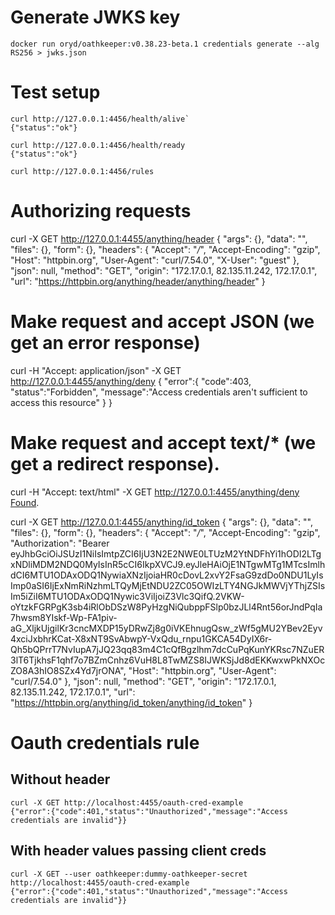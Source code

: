 # Generate JWKS key
```docker run oryd/oathkeeper:v0.38.23-beta.1 credentials generate --alg RS256 > jwks.json```

# Test setup

```
curl http://127.0.0.1:4456/health/alive`
{"status":"ok"}
```

```
curl http://127.0.0.1:4456/health/ready
{"status":"ok"}
```

```
curl http://127.0.0.1:4456/rules
```

# Authorizing requests

curl -X GET http://127.0.0.1:4455/anything/header
{
"args": {},
"data": "",
"files": {},
"form": {},
"headers": {
"Accept": "*/*",
"Accept-Encoding": "gzip",
"Host": "httpbin.org",
"User-Agent": "curl/7.54.0",
"X-User": "guest"
},
"json": null,
"method": "GET",
"origin": "172.17.0.1, 82.135.11.242, 172.17.0.1",
"url": "https://httpbin.org/anything/header/anything/header"
}

# Make request and accept JSON (we get an error response)
curl -H "Accept: application/json" -X GET http://127.0.0.1:4455/anything/deny
{
"error":{
"code":403,
"status":"Forbidden",
"message":"Access credentials aren't sufficient to access this resource"
}
}

# Make request and accept text/* (we get a redirect response).
curl -H "Accept: text/html" -X GET http://127.0.0.1:4455/anything/deny
<a href="https://www.ory.sh/docs">Found</a>.

curl -X GET http://127.0.0.1:4455/anything/id_token
{
"args": {},
"data": "",
"files": {},
"form": {},
"headers": {
"Accept": "*/*",
"Accept-Encoding": "gzip",
"Authorization": "Bearer eyJhbGciOiJSUzI1NiIsImtpZCI6IjU3N2E2NWE0LTUzM2YtNDFhYi1hODI2LTgxNDliMDM2NDQ0MyIsInR5cCI6IkpXVCJ9.eyJleHAiOjE1NTgwMTg1MTcsImlhdCI6MTU1ODAxODQ1NywiaXNzIjoiaHR0cDovL2xvY2FsaG9zdDo0NDU1LyIsImp0aSI6IjExNmRiNzhmLTQyMjEtNDU2ZC05OWIzLTY4NGJkMWVjYThjZSIsIm5iZiI6MTU1ODAxODQ1Nywic3ViIjoiZ3Vlc3QifQ.2VKW-oYtzkFGRPgK3sb4iRlObDSzW8PyHzgNiQubppFSlp0bzJLl4Rnt56orJndPqIa7hwsm8YIskf-Wp-FA1piv-aG_XljkUjgilKr3cncMXDP15yDRwZj8g0iVKEhnugQsw_zWf5gMU2YBev2Eyv4xciJxbhrKCat-X8xNT9SvAbwpY-VxQdu_rnpu1GKCA54DyIX6r-Qh5bQPrrT7NvIupA7jJQ23qq83m4C1cQfBgzlhm7dcCuPqKunYKRsc7NZuER3lT6TjkhsF1qhf7o7BZmCnhz6VuH8L8TwMZS8IJWKSjJd8dEKKwxwPkNXOcZO8A3hIO8SZx4Yd7jrONA",
"Host": "httpbin.org",
"User-Agent": "curl/7.54.0"
},
"json": null,
"method": "GET",
"origin": "172.17.0.1, 82.135.11.242, 172.17.0.1",
"url": "https://httpbin.org/anything/id_token/anything/id_token"
}



# Oauth credentials rule 

## Without header
```
curl -X GET http://localhost:4455/oauth-cred-example
{"error":{"code":401,"status":"Unauthorized","message":"Access credentials are invalid"}}
```

## With header values passing client creds 
```
curl -X GET --user oathkeeper:dummy-oathkeeper-secret http://localhost:4455/oauth-cred-example
{"error":{"code":401,"status":"Unauthorized","message":"Access credentials are invalid"}}
```
